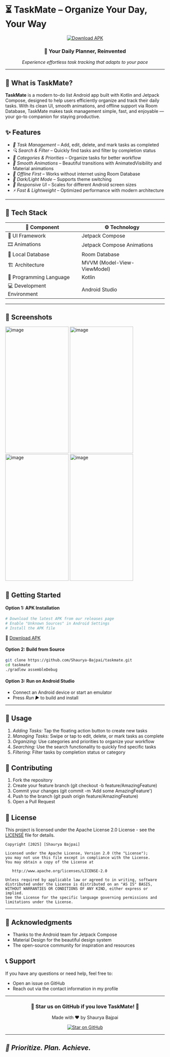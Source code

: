 # ⏳ TaskMate – Organize Your Day, Your Way

<div align="center">
<!--   <img src="https://img.shields.io/badge/Version-1.0.0-blue?style=for-the-badge" alt="Version"> -->
  <a href="https://github.com/Shaurya-Bajpai/TaskMate/releases/download/v1.0/TaskMate.apk">
    <img src="https://img.shields.io/badge/Download-APK-green?style=for-the-badge&logo=android" alt="Download APK">
  </a>
<!--
  <img src="https://img.shields.io/badge/Platform-Android-brightgreen?style=for-the-badge&logo=android" alt="Android Platform">
  <img src="https://img.shields.io/badge/License-MIT-yellow?style=for-the-badge" alt="License">
  <img src="https://img.shields.io/badge/Battery-Optimized-orange?style=for-the-badge&logo=battery" alt="Battery Optimized">
-->
</div>

<div align="center">
  <h3>🚀 Your Daily Planner, Reinvented</h3>
  <p><em>Experience effortless task tracking that adapts to your pace</em></p>
</div>

--- 

## 🌟 What is TaskMate?

**TaskMate** is a modern to-do list Android app built with Kotlin and Jetpack Compose, designed to help users efficiently organize and track their daily tasks. With its clean UI, smooth animations, and offline support via Room Database, TaskMate makes task management simple, fast, and enjoyable — your go-to companion for staying productive.

## ✨ Features

- *📱 Task Management* – Add, edit, delete, and mark tasks as completed
- *🔍 Search & Filter* – Quickly find tasks and filter by completion status
- *📂 Categories & Priorities* – Organize tasks for better workflow
- *🎨 Smooth Animations* – Beautiful transitions with AnimatedVisibility and Material animations
- *📱 Offline First* – Works without internet using Room Database
- *🌙 Dark/Light Mode* – Supports theme switching
- *📐 Responsive UI* – Scales for different Android screen sizes
- *⚡ Fast & Lightweight* – Optimized performance with modern architecture

---

## 🧰 **Tech Stack**

| 🧱 Component               | ⚙️ Technology             |
|---------------------------|---------------------------|
| 🎨 UI Framework            | Jetpack Compose           |
| 🎞️ Animations              | Jetpack Compose Animations |
| 💾 Local Database          | Room Database             |
| 🏗️ Architecture           | MVVM (Model-View-ViewModel) |
| 📝 Programming Language    | Kotlin                    |
| 💻 Development Environment | Android Studio            |

---

## 📱 Screenshots
<img width="200" height="400" alt="image" src="https://github.com/user-attachments/assets/9ba838ad-988c-4705-aa6f-1f20de38fabd" />
<img width="200" height="400" alt="image" src="https://github.com/user-attachments/assets/6da41577-1da2-4153-8880-e4ed7bf20097" />
<img width="200" height="400" alt="image" src="https://github.com/user-attachments/assets/43f5f08d-2947-4cdf-8fcd-0d55e0ab57c3" />
<img width="200" height="400" alt="image" src="https://github.com/user-attachments/assets/64c0506c-4ce4-4615-ab31-bd3578776d36" />

## 🚀 Getting Started

#### Option 1: APK Installation
```bash
# Download the latest APK from our releases page
# Enable "Unknown Sources" in Android Settings
# Install the APK file
```

🔗 [Download APK](https://github.com/Shaurya-Bajpai/TaskMate/releases/download/v1.0/TaskMate.apk)

#### Option 2: Build from Source
```bash
git clone https://github.com/Shaurya-Bajpai/taskmate.git
cd taskmate
./gradlew assembleDebug
```

#### Option 3: Run on Android Studio
   - Connect an Android device or start an emulator
   - Press *Run ▶* to build and install

---

## 🎯 Usage

1. *Adding Tasks:* Tap the floating action button to create new tasks
2. *Managing Tasks:* Swipe or tap to edit, delete, or mark tasks as complete
3. *Organizing:* Use categories and priorities to organize your workflow
4. *Searching:* Use the search functionality to quickly find specific tasks
5. *Filtering:* Filter tasks by completion status or category

## 🤝 Contributing

1. Fork the repository
2. Create your feature branch (git checkout -b feature/AmazingFeature)
3. Commit your changes (git commit -m 'Add some AmazingFeature')
4. Push to the branch (git push origin feature/AmazingFeature)
5. Open a Pull Request

## 📄 License

This project is licensed under the Apache License 2.0 License - see the [LICENSE](LICENSE) file for details.

```
Copyright [2025] [Shaurya Bajpai]

Licensed under the Apache License, Version 2.0 (the "License");
you may not use this file except in compliance with the License.
You may obtain a copy of the License at

   http://www.apache.org/licenses/LICENSE-2.0

Unless required by applicable law or agreed to in writing, software
distributed under the License is distributed on an "AS IS" BASIS,
WITHOUT WARRANTIES OR CONDITIONS OF ANY KIND, either express or implied.
See the License for the specific language governing permissions and
limitations under the License.
```

---

## 🙏 Acknowledgments

- Thanks to the Android team for Jetpack Compose
- Material Design for the beautiful design system
- The open-source community for inspiration and resources

## 📞 Support

If you have any questions or need help, feel free to:
- Open an issue on GitHub
- Reach out via the contact information in my profile

---

<div align="center">
  <h3>🌟 Star us on GitHub if you love TaskMate! 🌟</h3>
  <p>Made with ❤ by Shaurya Bajpai</p>
  
  <a href="https://github.com/Shaurya-Bajpai/taskmate.git">
    <img src="https://img.shields.io/badge/GitHub-★ Star-yellow?style=for-the-badge&logo=github" alt="Star on GitHub">
  </a>
  <!--
  <a href="https://play.google.com/store/apps/details?id=com.flashyapp">
    <img src="https://img.shields.io/badge/Google Play-Download-green?style=for-the-badge&logo=google-play" alt="Download on Google Play">
  </a>
  -->
</div>

---

## *💫 Prioritize. Plan. Achieve.*
